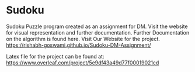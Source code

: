 # Sudoku
Sudoku Puzzle program created as an assignment for DM. Visit the website for visual representation and further documentation.
Further Documentation on the algorithm is found here.
Visit Our Website for the project.
https://rishabh-goswami.github.io/Sudoku-DM-Assignment/


Latex file for the project can be found at: https://www.overleaf.com/project/5e9df43a49d77f00019021cd
